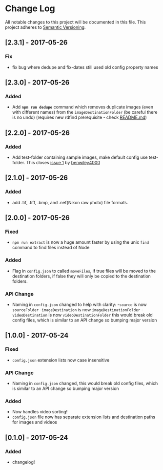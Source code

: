# Change Log
All notable changes to this project will be documented in this file.
This project adheres to [Semantic Versioning](http://semver.org/).


## [2.3.1] - 2017-05-26
### Fix
- fix bug where dedupe and fix-dates still used old config property names

## [2.3.0] - 2017-05-26
### Added
- Add **`npm run dedupe`** command which removes duplicate images (even with different names) from the `imageDestinationFolder` (be careful there is no undo) (requires new rdfind prerequisite - check [README.md](README.md))

## [2.2.0] - 2017-05-26
### Added
- Add test-folder containing sample images, make default config use test-folder.
This closes [issue 1](https://github.com/AlexBezuska/archival/issues/1) by [benwiley4000](https://github.com/benwiley4000)

## [2.1.0] - 2017-05-26
### Added
- add .tif, .tiff, .bmp, and .nef(Nikon raw photo) file formats.

## [2.0.0] - 2017-05-26
### Fixed
- `npm run extract` is now a huge amount faster by using the unix `find` command to find files instead of Node
### Added
- Flag in `config.json` to called `moveFiles`, if true files will be moved to the destination folders, if false they will only be copied to the destination folders.
### API Change
- Naming in `config.json` changed to help with clarity:
  -`source` is now `sourceFolder`
  -`imageDestination` is now `imageDestinationFolder`
  -`videoDestination` is now `videoDestinationFolder`
  this would break old config files, which is similar to an API change so bumping major version

## [1.0.0] - 2017-05-24
### Fixed
- `config.json` extension lists now case insensitive
### API Change
- Naming in `config.json` changed, this would break old config files, which is similar to an API change so bumping major version

### Added
- Now handles video sorting!
- `config.json` file now has separate extension lists and destination paths for images and videos


## [0.1.0] - 2017-05-24

### Added
- changelog!
